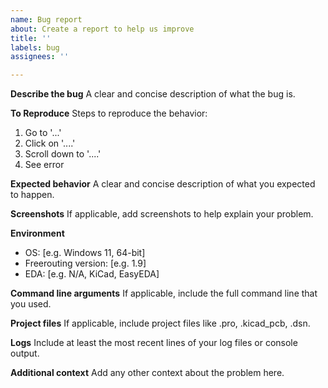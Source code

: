 ```yaml
---
name: Bug report
about: Create a report to help us improve
title: ''
labels: bug
assignees: ''

---
```


**Describe the bug**
A clear and concise description of what the bug is.

**To Reproduce**
Steps to reproduce the behavior:
1. Go to '...'
2. Click on '....'
3. Scroll down to '....'
4. See error

**Expected behavior**
A clear and concise description of what you expected to happen.

**Screenshots**
If applicable, add screenshots to help explain your problem.

**Environment**
 - OS: [e.g. Windows 11, 64-bit]
 - Freerouting version: [e.g. 1.9]
 - EDA: [e.g. N/A, KiCad, EasyEDA]

**Command line arguments**
If applicable, include the full command line that you used.

**Project files**
If applicable, include project files like .pro, .kicad_pcb, .dsn.

**Logs**
Include at least the most recent lines of your log files or console output.

**Additional context**
Add any other context about the problem here.
